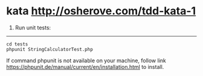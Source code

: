 kata http://osherove.com/tdd-kata-1
========
1. Run unit tests:
--------
    cd tests
    phpunit StringCalculatorTest.php
If command phpunit is not available on your machine, follow link https://phpunit.de/manual/current/en/installation.html to install.